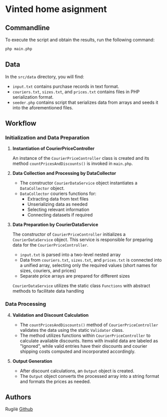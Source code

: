 # Vinted home asignment

## Commandline

To execute the script and obtain the results, run the following command:

```bash
php main.php
```

## Data

In the `src/data` directory, you will find:

- `input.txt` contains purchase records in text format.
- `couriers.txt`, `sizes.txt`, and `prices.txt` contains files in PHP serialization format.
- `seeder.php` contains script that serializes data from arrays and seeds it into the aforementioned files.

## Workflow

### Initialization and Data Preparation

1. **Instantiation of CourierPriceController**

   An instance of the `CourierPriceController` class is created and its method `countPricesAndDiscounts()` is invoked in `main.php`.

2. **Data Collection and Processing by DataCollector**

   - The constructor  `CourierDataService` object instantiates a `DataCollector` object.
   - `DataCollector` couriers functions for:
        - Extracting data from text files
        - Unserializing data as needed
        - Selecting relevant information
        - Connecting datasets if required

3. **Data Preparation by CourierDataService**

   The constructor of `CourierPriceController` initializes a `CourierDataService` object. This service is responsible for preparing data for the `CourierPriceController`.
    - `input.txt` is parsed into a two-level nested array
    - Data from `couriers.txt`, `sizes.txt`, and `prices.txt` is connected into a unified array, selecting only the required values (short names for sizes, couriers, and prices)
     - Separate price arrays are prepared for different sizes

    `CourierDataService` utilizes the static class `Functions` with abstract methods to facilitate data handling 

### Data Processing

4. **Validation and Discount Calculation**

   - The `countPricesAndDiscounts()` method of `CourierPriceController` validates the data using the static `Validator` class.
    - The method utilizes functions within `CourierPriceController` to calculate available discounts. Items with invalid data are labeled as "Ignored", while valid entries have their discounts and courier shipping costs computed and incorporated accordingly.

5. **Output Generation**

   - After discount calculations, an `Output` object is created.
   - The `Output` object converts the processed array into a string format and formats the prices as needed.

## Authors

Rugilė [Github](https://github.com/kauste)